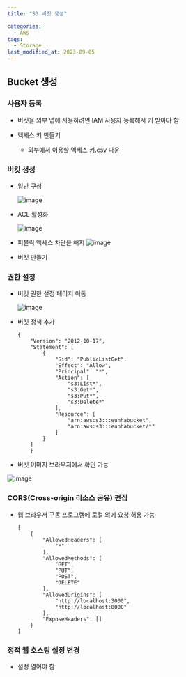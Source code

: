 ```yaml
---
title: "S3 버킷 생성"

categories:
  - AWS
tags:
  - Storage
last_modified_at: 2023-09-05
---
```


Bucket 생성
---------

### 사용자 등록

*   버킷을 외부 앱에 사용하려면 IAM 사용자 등록해서 키 받아야 함

*   엑세스 키 만들기
    *   외부에서 이용할 엑세스 키.csv 다운
        
        

### 버킷 생성

*   일반 구성
    
    ![image](https://github.com/eunhabaek/eunhabaek.github.io/assets/67853963/2b00e2c9-f929-4234-988f-3bd155c9651f)


*   ACL 활성화
    
    ![image](https://github.com/eunhabaek/eunhabaek.github.io/assets/67853963/37d30cef-4a66-46b9-b2b4-4331ec515dca)

    

*   퍼블릭 액세스 차단을 해지
    ![image](https://github.com/eunhabaek/eunhabaek.github.io/assets/67853963/cb8e9682-cfe3-4831-8541-e54b96582d87)

    

*   버킷 만들기

### 권한 설정

*   버킷 권한 설정 페이지 이동
    
    ![image](https://github.com/eunhabaek/eunhabaek.github.io/assets/67853963/7d5ffcf3-92ca-417e-8be0-da6b90b0d700)

    

*   버킷 정책 추가
    
        {
            "Version": "2012-10-17",
            "Statement": [
                {
                    "Sid": "PublicListGet",
                    "Effect": "Allow",
                    "Principal": "*",
                    "Action": [
                        "s3:List*",
                        "s3:Get*",
                        "s3:Put*",
                        "s3:Delete*"
                    ],
                    "Resource": [
                        "arn:aws:s3:::eunhabucket",
                        "arn:aws:s3:::eunhabucket/*"
                    ]
                }
            ]
        	}
    

*   버킷 이미지 브라우저에서 확인 가능
    
   ![image](https://github.com/eunhabaek/eunhabaek.github.io/assets/67853963/8555a8d2-b2af-405d-a7e4-5a40b3e33454)

    

### **CORS(Cross-origin 리소스 공유) 편집**

*   웹 브라우저 구동 프로그램에 로컬 외에 요청 허용 가능
    
        [
            {
                "AllowedHeaders": [
                    "*"
                ],
                "AllowedMethods": [
                    "GET",
                    "PUT",
                    "POST",
                    "DELETE"
                ],
                "AllowedOrigins": [
                    "http://localhost:3000",
                    "http://localhost:8000"
                ],
                "ExposeHeaders": []
            }
        ]
    

### 정적 웹 호스팅 설정 변경

*   설정 열어야 함
